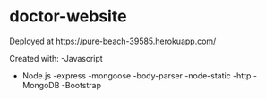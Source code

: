 # doctor-website

Deployed at https://pure-beach-39585.herokuapp.com/

Created with:
  -Javascript
  - Node.js
    -express
    -mongoose
    -body-parser
    -node-static
    -http
  -MongoDB
  -Bootstrap
  

 
